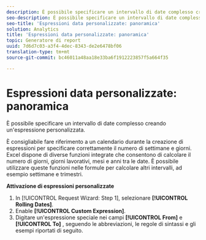 ```yaml
---
description: È possibile specificare un intervallo di date complesso creando un'espressione personalizzata.
seo-description: È possibile specificare un intervallo di date complesso creando un'espressione personalizzata.
seo-title: 'Espressioni data personalizzate: panoramica'
solution: Analytics
title: 'Espressioni data personalizzate: panoramica'
topic: Generatore di report
uuid: 7d6d7c03-a3f4-4dec-8343-de2e6478bf06
translation-type: tm+mt
source-git-commit: bc46011a48aa18e33ba6f1912223857f5a664f35

---
```



# Espressioni data personalizzate: panoramica

È possibile specificare un intervallo di date complesso creando un'espressione personalizzata.

È consigliabile fare riferimento a un calendario durante la creazione di espressioni per specificare correttamente il numero di settimane e giorni. Excel dispone di diverse funzioni integrate che consentono di calcolare il numero di giorni, giorni lavorativi, mesi e anni tra le date. È possibile utilizzare queste funzioni nelle formule per calcolare altri intervalli, ad esempio settimane e trimestri.

**Attivazione di espressioni personalizzate**

1. In [!UICONTROL Request Wizard: Step 1], selezionare **[!UICONTROL Rolling Dates]**.
1. Enable **[!UICONTROL Custom Expression]**.
1. Digitare un'espressione speciale nei campi **[!UICONTROL From]** e **[!UICONTROL To]** , seguendo le abbreviazioni, le regole di sintassi e gli esempi riportati di seguito.
